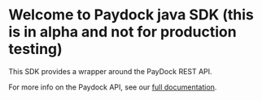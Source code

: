 # Welcome to Paydock java SDK (this is in alpha and not for production testing)

This SDK provides a wrapper around the PayDock REST API.

For more info on the Paydock API, see our [full documentation](https://docs.paydock.com).

